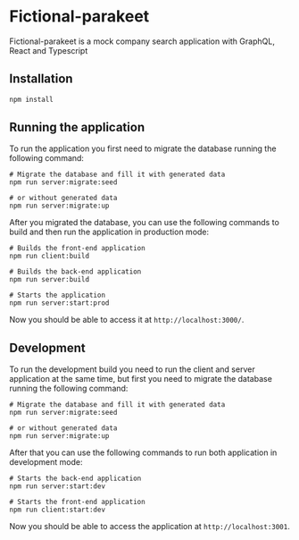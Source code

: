 # Fictional-parakeet

Fictional-parakeet is a mock company search application with GraphQL, React and Typescript

## Installation

```bash
npm install
```

## Running the application

To run the application you first need to migrate the database running the following command:

```shell
# Migrate the database and fill it with generated data
npm run server:migrate:seed

# or without generated data
npm run server:migrate:up
```

After you migrated the database, you can use the following commands to build and then run the application in production
mode:

```shell
# Builds the front-end application
npm run client:build

# Builds the back-end application
npm run server:build

# Starts the application
npm run server:start:prod
```

Now you should be able to access it at `http://localhost:3000/`.

## Development

To run the development build you need to run the client and server application at the same time, but first you need to
migrate the database running the following command:

```shell
# Migrate the database and fill it with generated data
npm run server:migrate:seed

# or without generated data
npm run server:migrate:up
```

After that you can use the following commands to run both application in development mode:

```shell
# Starts the back-end application
npm run server:start:dev

# Starts the front-end application
npm run client:start:dev
```

Now you should be able to access the application at `http://localhost:3001`.
